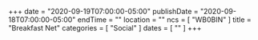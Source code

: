 +++
date = "2020-09-19T07:00:00-05:00"
publishDate = "2020-09-18T07:00:00-05:00"
endTime = ""
location = ""
ncs = [ "WB0BIN" ]
title = "Breakfast Net"
categories = [ "Social" ]
dates = [ "" ]
+++
